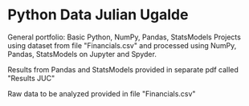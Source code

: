 # Python Data Julian Ugalde
General portfolio: Basic Python, NumPy, Pandas, StatsModels
Projects using dataset from file "Financials.csv" and processed using NumPy, Pandas, StatsModels on Jupyter and Spyder.

Results from Pandas and StatsModels provided in separate pdf called "Results JUC"

Raw data to be analyzed provided in file "Financials.csv"

